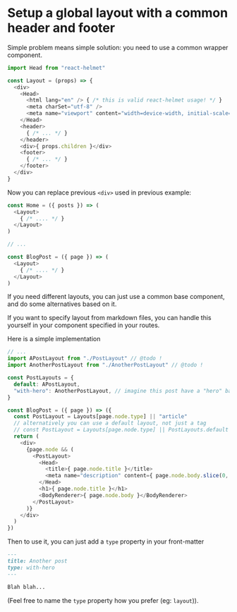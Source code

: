 # Setup a global layout with a common header and footer

Simple problem means simple solution: you need to use a common wrapper component.

```js
import Head from "react-helmet"

const Layout = (props) => {
  <div>
    <Head>
      <html lang="en" /> { /* this is valid react-helmet usage! */ }
      <meta charSet="utf-8" />
      <meta name="viewport" content="width=device-width, initial-scale=1" />
    </Head>
    <header>
      { /* ... */ }
    </header>
    <div>{ props.children }</div>
    <footer>
      { /* ... */ }
    </footer>
  </div>
}
```

Now you can replace previous `<div>` used in previous example:

```js
const Home = ({ posts }) => (
  <Layout>
    { /* .... */ }
  </Layout>
)

// ...

const BlogPost = ({ page }) => (
  <Layout>
    { /* .... */ }
  </Layout>
)
```

If you need different layouts, you can just use a common base component, and do
some alternatives based on it.

If you want to specify layout from markdown files, you can handle this yourself
in your component specified in your routes.

Here is a simple implementation

```js
// ...
import APostLayout from "./PostLayout" // @todo !
import AnotherPostLayout from "./AnotherPostLayout" // @todo !

const PostLayouts = {
  default: APostLayout,
  "with-hero": AnotherPostLayout, // imagine this post have a "hero" banner
}

const BlogPost = ({ page }) => ({
  const PostLayout = Layouts[page.node.type] || "article"
  // alternatively you can use a default layout, not just a tag
  // const PostLayout = Layouts[page.node.type] || PostLayouts.default
  return (
    <div>
      {page.node && (
        <PostLayout>
          <Head>
            <title>{ page.node.title }</title>
            <meta name="description" content={ page.node.body.slice(0, 150) } />
          </Head>
          <h1>{ page.node.title }</h1>
          <BodyRenderer>{ page.node.body }</BodyRenderer>
        </PostLayout>
      )}
    </div>
  )
})
```

Then to use it, you can just add a `type` property in your front-matter

```md
---
title: Another post
type: with-hero
---

Blah blah...
```

(Feel free to name the `type` property how you prefer (eg: ``layout``)).
